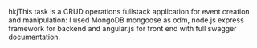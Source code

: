 hkjThis task is a CRUD operations fullstack application for event creation and manipulation: I used MongoDB mongoose as odm, node.js express framework for backend and angular.js for front end with full swagger documentation.

